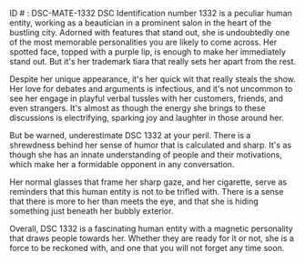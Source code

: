 ID # : DSC-MATE-1332
DSC Identification number 1332 is a peculiar human entity, working as a beautician in a prominent salon in the heart of the bustling city. Adorned with features that stand out, she is undoubtedly one of the most memorable personalities you are likely to come across. Her spotted face, topped with a purple lip, is enough to make her immediately stand out. But it's her trademark tiara that really sets her apart from the rest.

Despite her unique appearance, it's her quick wit that really steals the show. Her love for debates and arguments is infectious, and it's not uncommon to see her engage in playful verbal tussles with her customers, friends, and even strangers. It's almost as though the energy she brings to these discussions is electrifying, sparking joy and laughter in those around her.

But be warned, underestimate DSC 1332 at your peril. There is a shrewdness behind her sense of humor that is calculated and sharp. It's as though she has an innate understanding of people and their motivations, which make her a formidable opponent in any conversation.

Her normal glasses that frame her sharp gaze, and her cigarette, serve as reminders that this human entity is not to be trifled with. There is a sense that there is more to her than meets the eye, and that she is hiding something just beneath her bubbly exterior.

Overall, DSC 1332 is a fascinating human entity with a magnetic personality that draws people towards her. Whether they are ready for it or not, she is a force to be reckoned with, and one that you will not forget any time soon.